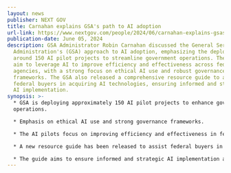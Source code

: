 ```yaml
---
layout: news
publisher: NEXT GOV
title: Carnahan explains GSA's path to AI adoption
url-link: https://www.nextgov.com/people/2024/06/carnahan-explains-gsas-path-ai-adoption/397117/?oref=ngfcw_alert_nl&utm_source=Sailthru&utm_medium=email&utm_campaign=Nextgov/FCW%20Alert%20-%20June%205%2C%202024&utm_term=newsletter_ng_alert
publication-date: June 05, 2024
description: GSA Administrator Robin Carnahan discussed the General Services
  Administration's (GSA) approach to AI adoption, emphasizing the deployment of
  around 150 AI pilot projects to streamline government operations. These pilots
  aim to leverage AI to improve efficiency and effectiveness across federal
  agencies, with a strong focus on ethical AI use and robust governance
  frameworks. The GSA also released a comprehensive resource guide to assist
  federal buyers in acquiring AI technologies, ensuring informed and strategic
  AI implementation.
synopsis: >-
  * GSA is deploying approximately 150 AI pilot projects to enhance government
  operations.

  * Emphasis on ethical AI use and strong governance frameworks.

  * The AI pilots focus on improving efficiency and effectiveness in federal agencies.

  * A new resource guide has been released to assist federal buyers in acquiring AI technologies.

  * The guide aims to ensure informed and strategic AI implementation across the government.
---
```

